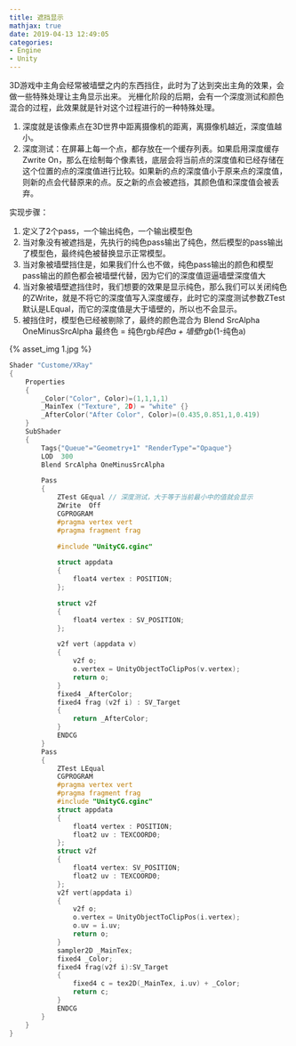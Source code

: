 ```yaml
---
title: 遮挡显示
mathjax: true
date: 2019-04-13 12:49:05
categories:
- Engine
- Unity
---
```

3D游戏中主角会经常被墙壁之内的东西挡住，此时为了达到突出主角的效果，会做一些特殊处理让主角显示出来。
光栅化阶段的后期，会有一个深度测试和颜色混合的过程，此效果就是针对这个过程进行的一种特殊处理。
1. 深度就是该像素点在3D世界中距离摄像机的距离，离摄像机越近，深度值越小。
2. 深度测试：在屏幕上每一个点，都存放在一个缓存列表。如果启用深度缓存Zwrite On，那么在绘制每个像素钱，底层会将当前点的深度值和已经存储在这个位置的点的深度值进行比较。如果新的点的深度值小于原来点的深度值，则新的点会代替原来的点。反之新的点会被遮挡，其颜色值和深度值会被丢弃。

实现步骤：
1. 定义了2个pass，一个输出纯色，一个输出模型色
2. 当对象没有被遮挡是，先执行的纯色pass输出了纯色，然后模型的pass输出了模型色，最终纯色被替换显示正常模型。
3. 当对象被墙壁挡住是，如果我们什么也不做，纯色pass输出的颜色和模型pass输出的颜色都会被墙壁代替，因为它们的深度值逗逼墙壁深度值大
4. 当对象被墙壁遮挡住时，我们想要的效果是显示纯色，那么我们可以关闭纯色的ZWrite，就是不将它的深度值写入深度缓存，此时它的深度测试参数ZTest默认是LEqual，而它的深度值是大于墙壁的，所以也不会显示。
5. 被挡住时，模型色已经被剔除了，最终的颜色混合为
Blend SrcAlpha OneMinusSrcAlpha
最终色 = 纯色rgb*纯色a + 墙壁rgb*(1-纯色a)

{% asset_img 1.jpg %}

```c
Shader "Custome/XRay"
{
    Properties
    {
        _Color("Color", Color)=(1,1,1,1)
        _MainTex ("Texture", 2D) = "white" {}
        _AfterColor("After Color", Color)=(0.435,0.851,1,0.419)
    }
    SubShader
    {
        Tags{"Queue"="Geometry+1" "RenderType"="Opaque"}
        LOD  300
        Blend SrcAlpha OneMinusSrcAlpha 

        Pass
        {
            ZTest GEqual // 深度测试，大于等于当前最小中的值就会显示
            ZWrite  Off 
            CGPROGRAM
            #pragma vertex vert
            #pragma fragment frag

            #include "UnityCG.cginc"

            struct appdata
            {
                float4 vertex : POSITION;
            };

            struct v2f
            {
                float4 vertex : SV_POSITION;
            };

            v2f vert (appdata v)
            {
                v2f o;
                o.vertex = UnityObjectToClipPos(v.vertex);
                return o;
            }
            fixed4 _AfterColor;
            fixed4 frag (v2f i) : SV_Target
            {
                return _AfterColor;
            }
            ENDCG
        }
        Pass
        {
            ZTest LEqual
            CGPROGRAM
            #pragma vertex vert
            #pragma fragment frag
            #include "UnityCG.cginc"
            struct appdata
            {
                float4 vertex : POSITION;
                float2 uv : TEXCOORD0; 
            };
            struct v2f
            {
                float4 vertex: SV_POSITION;
                float2 uv : TEXCOORD0;
            };
            v2f vert(appdata i)
            {
                v2f o;
                o.vertex = UnityObjectToClipPos(i.vertex);
                o.uv = i.uv;
                return o;
            }
            sampler2D _MainTex;
            fixed4 _Color;
            fixed4 frag(v2f i):SV_Target
            {
                fixed4 c = tex2D(_MainTex, i.uv) + _Color;
                return c;
            }
            ENDCG
        }
    }
}
```
